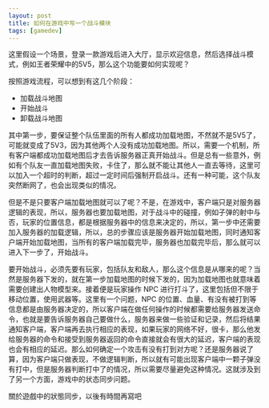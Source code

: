 ```yaml
---
layout: post
title: 如何在游戏中写一个战斗模块
tags: [gamedev]
---
```


这里假设一个场景，登录一款游戏后进入大厅，显示欢迎信息，然后选择战斗模式，例如王者荣耀中的5V5，那么这个功能要如何实现呢？

按照游戏流程，可以想到有这几个阶段：

* 加载战斗地图
* 开始战斗
* 卸载战斗地图

其中第一步，要保证整个队伍里面的所有人都成功加载地图，不然就不是5V5了，可能就变成了5V3，因为其他两个人没有成功加载地图。所以，需要一个机制，所有客户端都成功加载地图后才去告诉服务器正真开始战斗。但是总有一些意外，例如有个队友一直加载地图失败，卡住了，那么就不能让其他人一直去等待，这里可以加入一个超时的判断，超过一定时间后强制开启战斗。还有一种可能，这个队友突然断网了，也会出现类似的情况。

但是不是只要客户端加载地图就可以了呢？不是，在游戏中，客户端只是对服务器逻辑的表现，所以，服务器也要加载地图，对于战斗中的碰撞，例如子弹的射中与否，玩家的位置信息，都是根据服务器中的信息来决定的，所以，第一步中还需要加入服务器的加载逻辑，所以，总的步骤应该是服务器开始加载地图，同时通知客户端开始加载地图，当所有的客户端加载完毕，服务器也加载完毕后，那么就可以进入下一步了，开始战斗。

要开始战斗，必须先要有玩家，包括队友和敌人，那么这个信息是从哪来的呢？当然是服务器下发的，就在第一步加载地图的时候下发的，因为加载地图也就意味着需要创建出人物模型来。接着便是玩家操作 NPC 进行打斗了，这里包括但不限于移动位置，使用武器等。这里有一个问题，NPC 的位置、血量、有没有被打到等信息都是由服务器决定的，所以客户端在做任何操作的时候都需要给服务器发送命令，也就是要告诉服务器自己要做什么，服务器来做一些验证和记录，然后将结果通知客户端，客户端再去执行相应的表现，如果玩家的网络不好，很卡，那么他发给服务器的命令和接受到服务器返回的命令直接就会有很大的延迟，客户端的表现也会有相应的延迟。那么如何确定一个攻击有没有打到对方呢？还是服务器说了算，因为客户端只做表现，不做逻辑判断，所以就有可能出现客户端中一颗子弹没有打中，但是服务器判断打中了的情况，所以需要尽量避免这种情况。这就涉及到了另一个方面，游戏中的状态同步问题。

關於遊戲中的狀態同步，以後有時間再寫吧